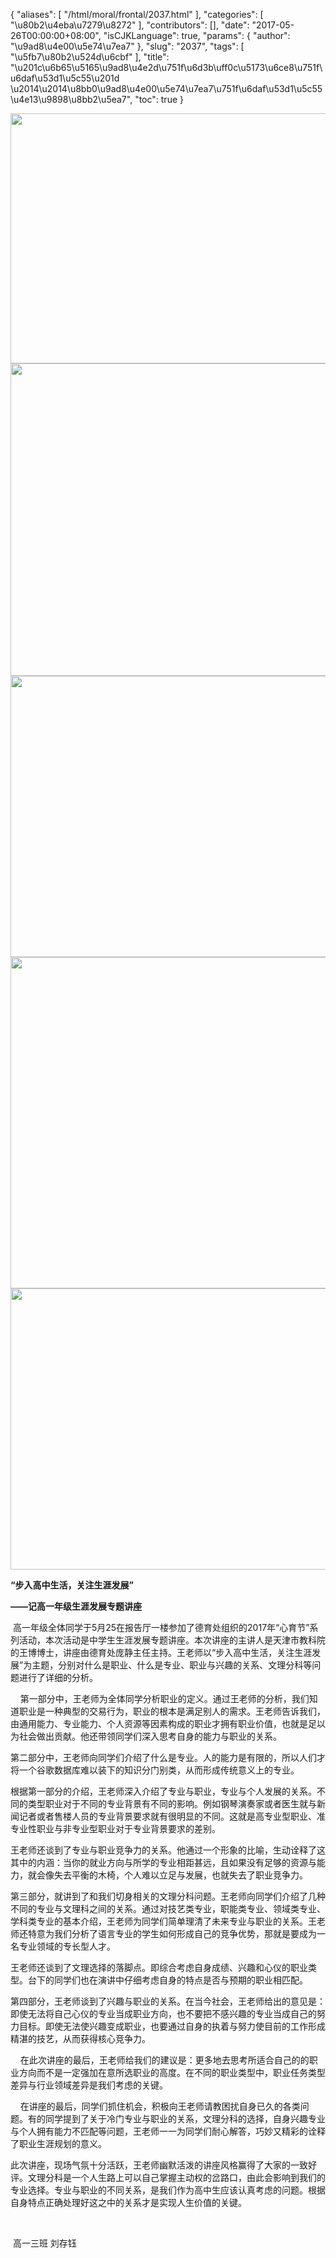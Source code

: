 {
    "aliases": [
        "/html/moral/frontal/2037.html"
    ],
    "categories": [
        "\u80b2\u4eba\u7279\u8272"
    ],
    "contributors": [],
    "date": "2017-05-26T00:00:00+08:00",
    "isCJKLanguage": true,
    "params": {
        "author": "\u9ad8\u4e00\u5e74\u7ea7"
    },
    "slug": "2037",
    "tags": [
        "\u5fb7\u80b2\u524d\u6cbf"
    ],
    "title": "\u201c\u6b65\u5165\u9ad8\u4e2d\u751f\u6d3b\uff0c\u5173\u6ce8\u751f\u6daf\u53d1\u5c55\u201d \u2014\u2014\u8bb0\u9ad8\u4e00\u5e74\u7ea7\u751f\u6daf\u53d1\u5c55\u4e13\u9898\u8bb2\u5ea7",
    "toc": true
}


<img
    src="https://cdn.tfls.online/mirror/full/b3daa437ea33fc3a444d4d39b968935097347c26.jpg"
    style="display:block;margin-left:auto;margin-right:auto;"
    decoding="async"
    fetchpriority="auto"
    loading="lazy"
    height="400"
    width="600"
/>
<img
    src="https://cdn.tfls.online/mirror/full/734df8c54fc245de24f3ac5f493f2ce84052096c.jpg"
    style="display:block;margin-left:auto;margin-right:auto;"
    decoding="async"
    fetchpriority="auto"
    loading="lazy"
    height="500"
    width="600"
/>
<img
    src="https://cdn.tfls.online/mirror/full/197ce36be9efd50f30be66b3ea871b0f0abb007d.jpg"
    style="display:block;margin-left:auto;margin-right:auto;"
    decoding="async"
    fetchpriority="auto"
    loading="lazy"
    height="450"
    width="600"
/>
<img
    src="https://cdn.tfls.online/mirror/full/d015055b0e3891e20407f4c7bf6696e833061306.jpg"
    style="display:block;margin-left:auto;margin-right:auto;"
    decoding="async"
    fetchpriority="auto"
    loading="lazy"
    height="530"
    width="600"
/>
<img
    src="https://cdn.tfls.online/mirror/full/bcb11ddbd8657f14bf0aab063862edf368171657.jpg"
    style="display:block;margin-left:auto;margin-right:auto;"
    decoding="async"
    fetchpriority="auto"
    loading="lazy"
    height="450"
    width="600"
/>




  





**“步入高中生活，关注生涯发展”**




**——****记****高一年级****生涯****发展****专题****讲座**




 高一年级全体同学于5月25在报告厅一楼参加了德育处组织的2017年“心育节”系列活动，本次活动是中学生生涯发展专题讲座。本次讲座的主讲人是天津市教科院的王博博士，讲座由德育处庞静主任主持。王老师以“步入高中生活，关注生涯发展”为主题，分别对什么是职业、什么是专业、职业与兴趣的关系、文理分科等问题进行了详细的分析。




    第一部分中，王老师为全体同学分析职业的定义。通过王老师的分析，我们知道职业是一种典型的交易行为，职业的根本是满足别人的需求。王老师告诉我们，由通用能力、专业能力、个人资源等因素构成的职业才拥有职业价值，也就是足以为社会做出贡献。他还带领同学们深入思考自身的能力与职业的关系。




第二部分中，王老师向同学们介绍了什么是专业。人的能力是有限的，所以人们才将一个谷歌数据库难以装下的知识分门别类，从而形成传统意义上的专业。




根据第一部分的介绍，王老师深入介绍了专业与职业，专业与个人发展的关系。不同的类型职业对于不同的专业背景有不同的影响。例如钢琴演奏家或者医生就与新闻记者或者售楼人员的专业背景要求就有很明显的不同。这就是高专业型职业、准专业性职业与非专业型职业对于专业背景要求的差别。




王老师还谈到了专业与职业竞争力的关系。他通过一个形象的比喻，生动诠释了这其中的内涵：当你的就业方向与所学的专业相距甚远，且如果没有足够的资源与能力，就会像失去平衡的木椅，个人难以立足与发展，也就失去了职业竞争力。




第三部分，就讲到了和我们切身相关的文理分科问题。王老师向同学们介绍了几种不同的专业与文理科之间的关系。通过对技艺类专业，职能类专业、领域类专业、学科类专业的基本介绍，王老师为同学们简单理清了未来专业与职业的关系。王老师还特意为我们分析了语言专业的学生如何形成自己的竞争优势，那就是要成为一名专业领域的专长型人才。




王老师还谈到了文理选择的落脚点。即综合考虑自身成绩、兴趣和心仪的职业类型。台下的同学们也在演讲中仔细考虑自身的特点是否与预期的职业相匹配。




第四部分，王老师谈到了兴趣与职业的关系。在当今社会，王老师给出的意见是：即使无法将自己心仪的专业当成职业方向，也不要把不感兴趣的专业当成自己的努力目标。即使无法使兴趣变成职业，也要通过自身的执着与努力使目前的工作形成精湛的技艺，从而获得核心竞争力。




    在此次讲座的最后，王老师给我们的建议是：更多地去思考所适合自己的的职业方向而不是一定强加在意所选职业的高度。在不同的职业类型中，职业任务类型差异与行业领域差异是我们考虑的关键。




    在讲座的最后，同学们抓住机会，积极向王老师请教困扰自身已久的各类问题。有的同学提到了关于冷门专业与职业的关系，文理分科的选择，自身兴趣专业与个人拥有能力不匹配等问题，王老师一一为同学们耐心解答，巧妙又精彩的诠释了职业生涯规划的意义。




此次讲座，现场气氛十分活跃，王老师幽默活泼的讲座风格赢得了大家的一致好评。文理分科是一个人生路上可以自己掌握主动权的岔路口，由此会影响到我们的专业选择。专业与职业的不同关系，是我们作为高中生应该认真考虑的问题。根据自身特点正确处理好这之中的关系才是实现人生价值的关键。














                                           




 高一三班 刘存钰









  



